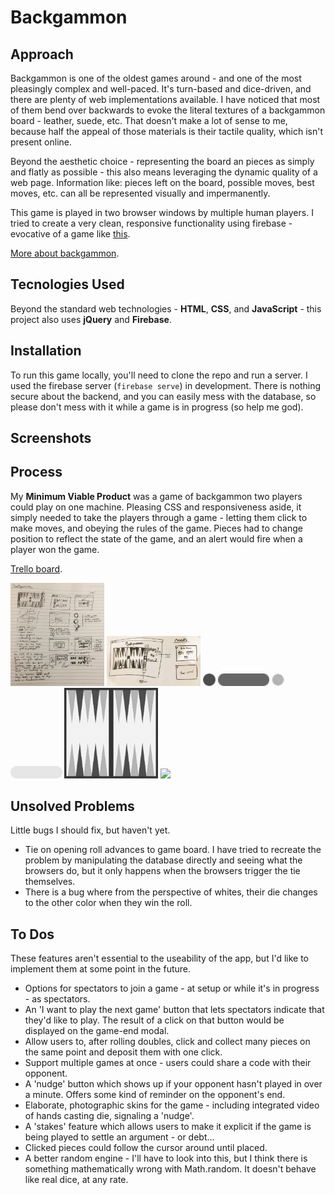 # Backgammon

## Approach

Backgammon is one of the oldest games around - and one of the most pleasingly complex and well-paced. It's turn-based and dice-driven, and there are plenty of web implementations available. I have noticed that most of them bend over backwards to evoke the literal textures of a backgammon board - leather, suede, etc. That doesn't make a lot of sense to me, because half the appeal of those materials is their tactile quality, which isn't present online. 

Beyond the aesthetic choice - representing  the board an pieces as simply and flatly as possible - this also means leveraging the dynamic quality of a web page. Information like: pieces left on the board, possible moves, best moves, etc. can all be represented visually and impermanently.

This game is played in two browser windows by multiple human players. I tried to create a very clean, responsive functionality using firebase - evocative of a game like [this](https://tictactoekate.firebaseapp.com/).

[More about backgammon](https://en.wikipedia.org/wiki/Backgammon).

## Tecnologies Used

Beyond the standard web technologies - **HTML**, **CSS**, and **JavaScript** - this project also uses **jQuery** and **Firebase**.

## Installation 

To run this game locally, you'll need to clone the repo and run a server. I used the firebase server (`firebase serve`) in development. There is nothing secure about the backend, and you can easily mess with the database, so please don't mess with it while a game is in progress (so help me god).

## Screenshots 




## Process 

My **Minimum Viable Product** was a game of backgammon two players could play on one machine. Pleasing CSS and responsiveness aside, it simply needed to take the players through a game - letting them click to make moves, and obeying the rules of the game. Pieces had to change position to reflect the state of the game, and an alert would fire when a player won the game.

[Trello board](https://trello.com/b/TF5bGnYn/backgammon).

<img src="./readme-images/scratchwork.jpg" style="width: 150px;">
<img src="./readme-images/wireframes.jpg" style="width: 150px;">

<img src="./readme-images/bk-piece.png" style="height: 20px;">
<img src="./readme-images/bk-piece-home.png" style="height: 20px;">

<img src="./readme-images/wh-piece.png" style="height: 20px;">
<img src="./readme-images/wh-piece-home.png" style="height: 20px;">

<img src="./readme-images/board.png" style="width: 150px;">
<img src="./readme-images/early-browser.png" style="width: 150px;">

## Unsolved Problems

Little bugs I should fix, but haven't yet.

* Tie on opening roll advances to game board. I have tried to recreate the problem by manipulating the database directly and seeing what the browsers do, but it only happens when the browsers trigger the tie themselves.
* There is a bug where from the perspective of whites, their die changes to the other color when they win the roll.

## To Dos

These features aren't essential to the useability of the app, but I'd like to implement them at some point in the future.

* Options for spectators to join a game - at setup or while it's in progress - as spectators.
* An 'I want to play the next game' button that lets spectators indicate that they'd like to play. The result of a click on that button would be displayed on the game-end modal.
* Allow users to, after rolling doubles, click and collect many pieces on the same point and deposit them with one click.
* Support multiple games at once - users could share a code with their opponent. 
* A 'nudge' button which shows up if your opponent hasn't played in over a minute. Offers some kind of reminder on the opponent's end. 
* Elaborate, photographic skins for the game - including integrated video of hands casting die, signaling a 'nudge'.
* A 'stakes' feature which allows users to make it explicit if the game is being played to settle an argument - or debt...
* Clicked pieces could follow the cursor around until placed.
* A better random engine - I'll have to look into this, but I think there is something mathematically wrong with Math.random. It doesn't behave like real dice, at any rate.
